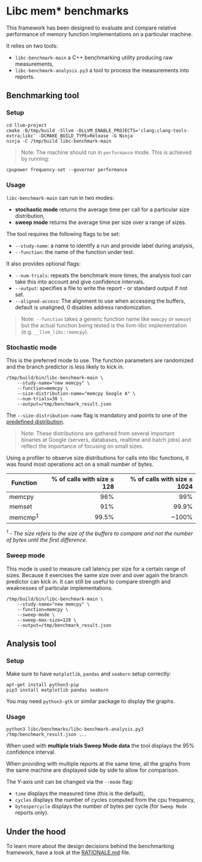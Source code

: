 # Libc mem* benchmarks

This framework has been designed to evaluate and compare relative performance of memory function implementations on a particular machine.

It relies on two tools:
 - `libc-benchmark-main` a C++ benchmarking utility producing raw measurements,
 - `libc-benchmark-analysis.py3` a tool to process the measurements into reports.

## Benchmarking tool

### Setup

```shell
cd llvm-project
cmake -B/tmp/build -Sllvm -DLLVM_ENABLE_PROJECTS='clang;clang-tools-extra;libc' -DCMAKE_BUILD_TYPE=Release -G Ninja
ninja -C /tmp/build libc-benchmark-main
```

> Note: The machine should run in `performance` mode. This is achieved by running:
```shell
cpupower frequency-set --governor performance
```

### Usage

`libc-benchmark-main` can run in two modes:
 - **stochastic mode** returns the average time per call for a particular size distribution,
 - **sweep mode** returns the average time per size over a range of sizes.

The tool requires the following flags to be set:
 - `--study-name`: a name to identify a run and provide label during analysis,
 - `--function`: the name of the function under test.

It also provides optional flags:
 - `--num-trials`: repeats the benchmark more times, the analysis tool can take this into account and give confidence intervals.
 - `--output`: specifies a file to write the report - or standard output if not set.
 - `--aligned-access`: The alignment to use when accessing the buffers, default is unaligned, 0 disables address randomization.

> Note: `--function` takes a generic function name like `memcpy` or `memset` but the actual function being tested is the llvm-libc implementation (e.g. `__llvm_libc::memcpy`).

### Stochastic mode

This is the preferred mode to use. The function parameters are randomized and the branch predictor is less likely to kick in.

```shell
/tmp/build/bin/libc-benchmark-main \
    --study-name="new memcpy" \
    --function=memcpy \
    --size-distribution-name="memcpy Google A" \
    --num-trials=30 \
    --output=/tmp/benchmark_result.json
```

The `--size-distribution-name` flag is mandatory and points to one of the [predefined distribution](libc/benchmarks/MemorySizeDistributions.h).

> Note: These distributions are gathered from several important binaries at Google (servers, databases, realtime and batch jobs) and reflect the importance of focusing on small sizes.

Using a profiler to observe size distributions for calls into libc functions, it
was found most operations act on a small number of bytes.

Function           | % of calls with size ≤ 128 | % of calls with size ≤ 1024
------------------ | --------------------------: | ---------------------------:
memcpy             | 96%                         | 99%
memset             | 91%                         | 99.9%
memcmp<sup>1</sup> | 99.5%                       | ~100%

_<sup>1</sup> - The size refers to the size of the buffers to compare and not
the number of bytes until the first difference._

### Sweep mode

This mode is used to measure call latency per size for a certain range of sizes. Because it exercises the same size over and over again the branch predictor can kick in. It can still be useful to compare strength and weaknesses of particular implementations.

```shell
/tmp/build/bin/libc-benchmark-main \
    --study-name="new memcpy" \
    --function=memcpy \
    --sweep-mode \
    --sweep-max-size=128 \
    --output=/tmp/benchmark_result.json
```

## Analysis tool

### Setup

Make sure to have `matplotlib`, `pandas` and `seaborn` setup correctly:

```shell
apt-get install python3-pip
pip3 install matplotlib pandas seaborn
```
You may need `python3-gtk` or similar package to display the graphs.

### Usage

```shell
python3 libc/benchmarks/libc-benchmark-analysis.py3 /tmp/benchmark_result.json ...
```

When used with __multiple trials Sweep Mode data__ the tool displays the 95% confidence interval.

When providing with multiple reports at the same time, all the graphs from the same machine are displayed side by side to allow for comparison.

The Y-axis unit can be changed via the `--mode` flag:
 - `time` displays the measured time (this is the default),
 - `cycles` displays the number of cycles computed from the cpu frequency,
 - `bytespercycle` displays the number of bytes per cycle (for `Sweep Mode` reports only).

## Under the hood

 To learn more about the design decisions behind the benchmarking framework,
 have a look at the [RATIONALE.md](RATIONALE.md) file.
